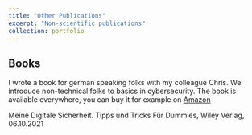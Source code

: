 ```yaml
---
title: "Other Publications"
excerpt: "Non-scientific publications"
collection: portfolio
---
```


## Books
I wrote a book for german speaking folks with my colleague Chris. We introduce non-technical folks to basics in cybersecurity.
The book is available everywhere, you can buy it for example on [Amazon](https://www.amazon.de/Meine-digitale-Sicherheit-Tricks-Dummies/dp/3527718346)

Meine Digitale Sicherheit. Tipps und Tricks Für Dummies, Wiley Verlag, 06.10.2021
